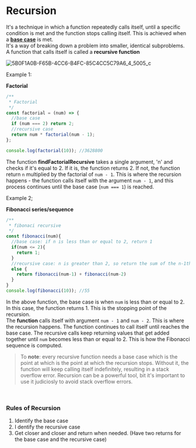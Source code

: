 # Recursion
It's a technique in which a function repeatedly calls itself, until a specific condition is met and the function stops calling itself. This is achieved when a **[base case]()** is met.<br>It's a way of breaking down a problem into smaller, identical subproblems. <br>A function that calls itself is called a **recursive function** <br>

![5B0F1A0B-F65B-4CC6-B4FC-85C4CC5C79A6_4_5005_c](https://user-images.githubusercontent.com/77434770/212955521-221949ce-a80d-45b3-81cb-e9c782441eff.jpeg)



Example 1: 

**Factorial** 

```jsx
/**
 * Factorial
 */
const factorial = (num) => {
  //base case
  if (num === 2) return 2;
  //recursive case
  return num * factorial(num - 1);
};

console.log(factorial(10)); //3628800
```

The function **findFactorialRecursive** takes a single argument, 'n' and checks if it's equal to 2. If it is, the function returns 2. If not, the function return `n` multiplied by the factorial of `num - 1`. This is where the recursion happens - the function calls itself with the argument `num - 1`, and this process continues until the base case (`num === 1`) is reached. 


Example 2; 

**Fibonacci series/sequence**

```js
/**
 * fibonaci recursive
 */
const fibonacci(num){
  //base case: if n is less than or equal to 2, return 1
  if(num <= 2){
    return 1;
  }
  //recursive case: n is greater than 2, so return the sum of the n-1th and n-2nd Fibonacci numbers
  else {
    return fibonacci(num-1) + fibonacci(num-2)
  }
}
console.log(fibonacci(10)); //55
```

In the above function, the base case is when `num` is less than or equal to 2. In this case, the function returns 1. This is the stopping point of the recursion. <br>
The **function** calls itself with argument `num - 1` and `num - 2`. This is where the recursion happens. The function continues to call itself until reaches the base case. The recursive calls keep returning values that get added together until `num` becomes less than or equal to 2. This is how the Fibonacci sequence is computed.


> To **note**: every recursive function needs a base case which is the point at which is the point at which the recursion stops. Without it, the function will keep calling itself indefinitely, resulting in a stack overflow error. Recursion can be a powerful tool, bit it's important to use it judiciosly to avoid stack overflow errors.

<br>

### Rules of Recursion
1. Identify the base case
2. I dentify the recursive case
3. Get closer and closer and return when needed. (Have two returns for the base case and the recursive case)
